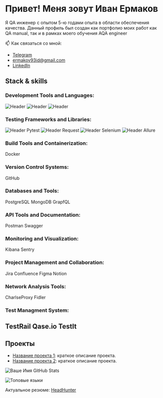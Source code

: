 # Привет! Меня зовут Иван Ермаков

Я QA инженер с опытом 5-ю годами опыта в области обеспечения качества. Данный профиль был создан как портфолио моих работ как QA manual, так и в рамках моего обучения AQA engineer

📫 Как связаться со мной:
- [Telegram](https://t.me/ermakov_id)
- [ermakov93id@gmail.com](mailto:ermakov93id@gmail.com)
- [LinkedIn](https://www.linkedin.com/in/ermacsmak/)

## Stack & skills
### Development Tools and Languages:
![Header](https://img.shields.io/badge/Python-090909?style=for-the-badge&logo=python&logoColor=3776AB)
![Header](https://img.shields.io/badge/PyCharm-000000?style=for-the-badge&logo=pycharm&logoColor=fde910)
![Header](https://img.shields.io/badge/AndroidStudio-090909?style=for-the-badge&logo=androidstudio&logoColor=3ad07d)

### Testing Frameworks and Libraries:
![Header](https://img.shields.io/badge/Python-090909?style=for-the-badge&logo=python&logoColor=3776AB)
Pytest
![Header](https://img.shields.io/badge/Python-090909?style=for-the-badge&logo=python&logoColor=3776AB)
Request
![Header](https://img.shields.io/badge/Python-090909?style=for-the-badge&logo=python&logoColor=3776AB)
Selenium
![Header](https://img.shields.io/badge/Allure-090909?style=for-the-badge&logo=allure&logoColor=#13ad75)
Allure 

### Build Tools and Containerization:
Docker 

### Version Control Systems:
GitHub 

### Databases and Tools:
PostgreSQL MongoDB GrapfQL

### API Tools and Documentation:
Postman Swagger 

### Monitoring and Visualization:
Kibana Sentry

### Project Management and Collaboration:
Jira Confluence Figma Notion 

### Network Analysis Tools:
CharlseProxy Fidler

### Test Managment System:
TestRail Qase.io TestIt 
---

## Проекты
- [Название проекта 1](https://github.com/ваш-профиль/проект1): краткое описание проекта.
- [Название проекта 2](https://github.com/ваш-профиль/проект2): краткое описание проекта.

![Ваше Имя GitHub Stats](https://github-readme-stats.vercel.app/api?username=ermaksmak&show_icons=true&theme=radical)

![Топовые языки](https://github-readme-stats.vercel.app/api/top-langs/?username=ermaksmak&layout=compact&theme=radical)

Актуальное резюме: 
[HeadHunter](https://saratov.hh.ru/resume/9a1113a9ff038f8b620039ed1f5a6458577169)
